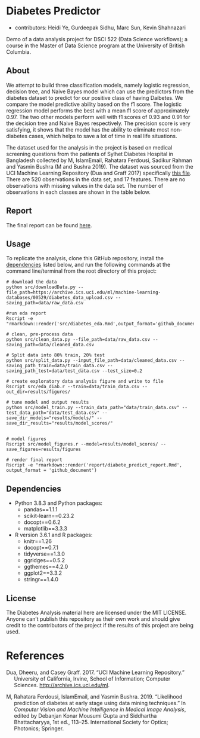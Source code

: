 
Diabetes Predictor
==================

-   contributors: Heidi Ye, Gurdeepak Sidhu, Marc Sun, Kevin Shahnazari

Demo of a data analysis project for DSCI 522 (Data Science workflows); a
course in the Master of Data Science program at the University of
British Columbia.

About
-----

We attempt to build three classification models, namely logistic
regression, decision tree, and Naive Bayes model which can use the
predictors from the diabetes dataset to predict for our positive class
of having Daibetes. We compare the model predictive ability based on the
f1 score. The logistic regression model performs the best with a mean f1
score of approximately 0.97. The two other models perform well with f1
scores of 0.93 and 0.91 for the decision tree and Naive Bayes
respectively. The precision score is very satisfying, it shows that the
model has the ability to eliminate most non-diabetes cases, which helps
to save a lot of time in real life situations.

The dataset used for the analysis in the project is based on medical
screening questions from the patients of Sylhet Diabetes Hospital in
Bangladesh collected by M, IslamEmail, Rahatara Ferdousi, Sadikur Rahman
and Yasmin Bushra (M and Bushra 2019). The dataset was sourced from the
UCI Machine Learning Repository (Dua and Graff 2017) specifically [this
file](https://archive.ics.uci.edu/ml/machine-learning-databases/00529/diabetes_data_upload.csv).
There are 520 observations in the data set, and 17 features. There are
no observations with missing values in the data set. The number of
observations in each classes are shown in the table below.

Report
------

The final report can be found
[here](https://github.com/UBC-MDS/DSCI522-2020-g22/blob/main/report/diabetes_predict_report.html).

Usage
-----

To replicate the analysis, clone this GitHub repository, install the
[dependencies](#dependencies) listed below, and run the following
commands at the command line/terminal from the root directory of this
project:

    # download the data
    python src/downloadData.py --file_path=https://archive.ics.uci.edu/ml/machine-learning-databases/00529/diabetes_data_upload.csv --saving_path=data/raw_data.csv

    #run eda report
    Rscript -e "rmarkdown::render('src/diabetes_eda.Rmd',output_format='github_document')"

    # clean, pre-process data
    python src/clean_data.py --file_path=data/raw_data.csv --saving_path=data/cleaned_data.csv

    # Split data into 80% train, 20% test
    python src/split_data.py --input_file_path=data/cleaned_data.csv --saving_path_train=data/train_data.csv --saving_path_test=data/test_data.csv --test_size=0.2

    # create exploratory data analysis figure and write to file 
    Rscript src/eda_diab.r --train=data/train_data.csv --out_dir=results/figures/

    # tune model and output results
    python src/model_train.py --train_data_path="data/train_data.csv" --test_data_path="data/test_data.csv" --save_dir_models="results/models/" --save_dir_results="results/model_scores/"


    # model figures
    Rscript src/model_figures.r --model=results/model_scores/ --save_figures=results/figures

    # render final report
    Rscript -e "rmarkdown::render('report/diabete_predict_report.Rmd', output_format = 'github_document') 

Dependencies
------------

-   Python 3.8.3 and Python packages:
    -   pandas==1.1.1
    -   scikit-learn==0.23.2
    -   docopt==0.6.2
    -   matplotlib==3.3.3
-   R version 3.6.1 and R packages:
    -   knitr==1.26
    -   docopt==0.7.1
    -   tidyverse==1.3.0
    -   ggridges==0.5.2
    -   ggthemes==4.2.0
    -   ggplot2==3.3.2
    -   stringr==1.4.0

License
-------

The Diabetes Analysis material here are licensed under the MIT LICENSE.
Anyone can’t publish this repository as their own work and should give
credit to the contributors of the project if the results of this project
are being used.

References
==========

<div id="refs" class="references hanging-indent">

<div id="ref-Dua2019">

Dua, Dheeru, and Casey Graff. 2017. “UCI Machine Learning Repository.”
University of California, Irvine, School of Information; Computer
Sciences. <http://archive.ics.uci.edu/ml>.

</div>

<div id="ref-Islametal">

M, Rahatara Ferdousi, IslamEmail, and Yasmin Bushra. 2019. “Likelihood
prediction of diabetes at early stage using data mining techniques.” In
*Computer Vision and Machine Intelligence in Medical Image Analysis*,
edited by Debanjan Konar Mousumi Gupta and Siddhartha Bhattacharyya, 1st
ed., 113–25. International Society for Optics; Photonics; Springer.

</div>

</div>
